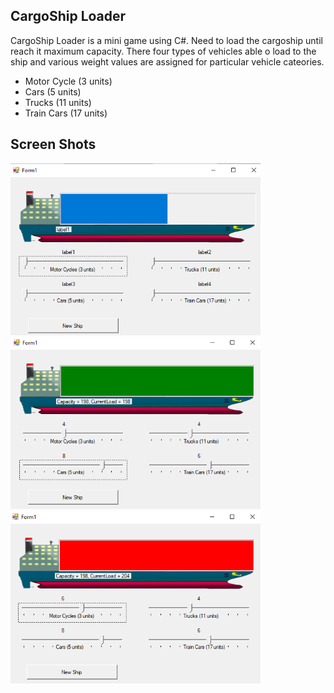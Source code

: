 ## CargoShip Loader

CargoShip Loader is a mini game using C#. Need to load the cargoship until reach it maximum capacity. There four types of vehicles able o load to the ship and various weight values are assigned for particular vehicle cateories.
- Motor Cycle (3 units)
- Cars (5 units)
- Trucks (11 units)
- Train Cars (17 units)

## Screen Shots
<img src="ReadMe/img1.png" width="400"><br>
<img src="ReadMe/img2.png" width="400"><br>
<img src="ReadMe/img3.png" width="400"><br>
